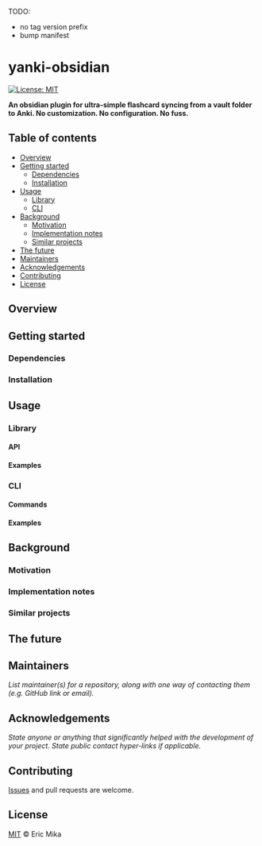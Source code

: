 <!--+ Warning: Content inside HTML comment blocks was generated by mdat and may be overwritten. +-->

TODO:

- no tag version prefix
- bump manifest

<!-- title -->

# yanki-obsidian

<!-- /title -->

<!-- badges -->

[![License: MIT](https://img.shields.io/badge/License-MIT-yellow.svg)](https://opensource.org/licenses/MIT)

<!-- /badges -->

<!-- short-description -->

**An obsidian plugin for ultra-simple flashcard syncing from a vault folder to Anki. No customization. No configuration. No fuss.**

<!-- /short-description -->

<!-- table-of-contents -->

## Table of contents

- [Overview](#overview)
- [Getting started](#getting-started)
  - [Dependencies](#dependencies)
  - [Installation](#installation)
- [Usage](#usage)
  - [Library](#library)
  - [CLI](#cli)
- [Background](#background)
  - [Motivation](#motivation)
  - [Implementation notes](#implementation-notes)
  - [Similar projects](#similar-projects)
- [The future](#the-future)
- [Maintainers](#maintainers)
- [Acknowledgements](#acknowledgements)
- [Contributing](#contributing)
- [License](#license)

<!-- /table-of-contents -->

## Overview

## Getting started

### Dependencies

### Installation

## Usage

### Library

#### API

#### Examples

### CLI

#### Commands

#### Examples

## Background

### Motivation

### Implementation notes

### Similar projects

## The future

## Maintainers

_List maintainer(s) for a repository, along with one way of contacting them (e.g. GitHub link or email)._

## Acknowledgements

_State anyone or anything that significantly helped with the development of your project. State public contact hyper-links if applicable._

<!-- contributing -->

## Contributing

[Issues](https://github.com/kitschpatrol/yanki-obsidian/issues) and pull requests are welcome.

<!-- /contributing -->

<!-- license -->

## License

[MIT](license.txt) © Eric Mika

<!-- /license -->
